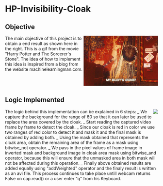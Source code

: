 # HP-Invisibility-Cloak

## Objective
<img align="right" src="HP.gif">
  The main objective of this project is to obtain a end result as shown here in the right. This is a gif from the movie "Harry Potter and The Sorcerer's Stone". The idea of how to implement this idea is inspired from a blog from the website machinelearningman.com. 
<br><br><br><br>

## Logic Implemented
<img align="right" src="harry_potter.gif">
  The logic behind this implementation can be explained in 6 steps:
  _ We capture the background for the range of 60 so that it can later be used to replace the area covered by the cloak.
  _ Start reading the captured video frame by frame to detect the cloak.
  _ Since our cloak is red in color we use two ranges of red color to detect it and mask it and the final mask is obtained by adding both.
  _ Using the mask obtained that represents the cloak area, obtain the remaining area of the frame as a mask using bitwise_not operator.
  _ We pass in the pixel values of frame image in inverted mask and background image in cloak area mask using bitwise_and operator, because this will ensure that the unmasked area in both mask will not be affected during this operation.
  _ Finally above obtained results are added equally using "addWeighted" operator and the finaly result is written as an avi file.
  This process continues to take place untill webcam returns False on cap.read() or a user enter "q" from his Keyboard.

